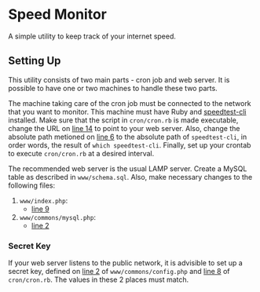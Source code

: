 # Speed Monitor
A simple utility to keep track of your internet speed.

## Setting Up
This utility consists of two main parts - cron job and web server. It is possible to have one or two machines to handle these two parts.

The machine taking care of the cron job must be connected to the network that you want to monitor. This machine must have Ruby and [speedtest-cli](https://github.com/sivel/speedtest-cli) installed. Make sure that the script in `cron/cron.rb` is made executable, change the URL on [line 14](https://github.com/yihangho/speed-monitor/blob/master/cron/cron.rb#L14) to point to your web server. Also, change the absolute path metioned on [line 6](https://github.com/yihangho/speed-monitor/blob/master/cron/cron.rb#L6) to the absolute path of `speedtest-cli`, in order words, the result of `which speedtest-cli`. Finally, set up your crontab to execute `cron/cron.rb` at a desired interval.

The recommended web server is the usual LAMP server. Create a MySQL table as described in `www/schema.sql`. Also, make necessary changes to the following files:

1. `www/index.php`:
    - [line 9](https://github.com/yihangho/speed-monitor/blob/master/www/index.php#L9)
2. `www/commons/mysql.php`:
    - [line 2](https://github.com/yihangho/speed-monitor/blob/master/www/commons/mysql.php#L2)

### Secret Key
If your web server listens to the public network, it is advisible to set up a secret key, defined on [line 2](https://github.com/yihangho/speed-monitor/blob/master/www/commons/config.php#L2) of `www/commons/config.php` and [line 8](https://github.com/yihangho/speed-monitor/blob/master/cron/cron.rb#L10) of `cron/cron.rb`. The values in these 2 places must match.